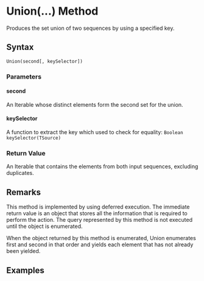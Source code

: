 # Union(...) Method
Produces the set union of two sequences by using a specified key.

## Syntax
```
Union(second[, keySelector])
```

### Parameters

#### second
An Iterable whose distinct elements form the second set for the union.

#### keySelector
A function to extract the key which used to check for equality: ```Boolean keySelector(TSource)```

### Return Value
An Iterable that contains the elements from both input sequences, excluding duplicates.


## Remarks
This method is implemented by using deferred execution. The immediate return value is an object that stores all the information that is required to perform the action. The query represented by this method is not executed until the object is enumerated.

When the object returned by this method is enumerated, Union enumerates first and second in that order and yields each element that has not already been yielded.

## Examples



